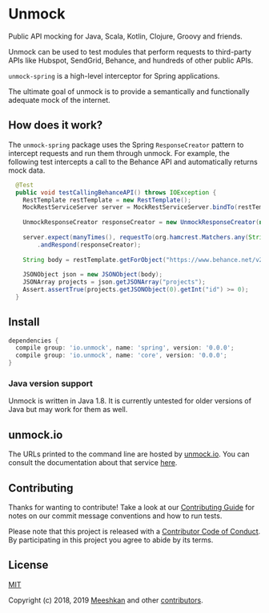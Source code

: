# Unmock
Public API mocking for Java, Scala, Kotlin, Clojure, Groovy and friends.

Unmock can be used to test modules that perform requests to third-party APIs like Hubspot, SendGrid, Behance, and hundreds of other public APIs.

`unmock-spring` is a high-level interceptor for Spring applications.

The ultimate goal of unmock is to provide a semantically and functionally adequate mock of the internet.

## How does it work?

The `unmock-spring` package uses the Spring `ResponseCreator` pattern to intercept requests and run them through unmock.  For example, the following test intercepts a call to the Behance API and automatically returns mock data.

```java
  @Test
  public void testCallingBehanceAPI() throws IOException {
    RestTemplate restTemplate = new RestTemplate();
    MockRestServiceServer server = MockRestServiceServer.bindTo(restTemplate).build();
    
    UnmockResponseCreator responseCreator = new UnmockResponseCreator(new UnmockOptions.Builder().build());
    
    server.expect(manyTimes(), requestTo(org.hamcrest.Matchers.any(String.class)))
        .andRespond(responseCreator);
    
    String body = restTemplate.getForObject("https://www.behance.net/v2/projects", String.class);
    
    JSONObject json = new JSONObject(body);
    JSONArray projects = json.getJSONArray("projects");
    Assert.assertTrue(projects.getJSONObject(0).getInt("id") >= 0);
  }
```

## Install

```gradle
dependencies {
  compile group: 'io.unmock', name: 'spring', version: '0.0.0';
  compile group: 'io.unmock', name: 'core', version: '0.0.0';
}
```

### Java version support

Unmock is written in Java 1.8.  It is currently untested for older versions of Java but may work for them as well.

## unmock.io

The URLs printed to the command line are hosted by [unmock.io](https://www.unmock.io).  You can consult the documentation about that service [here](https://www.unmock.io/docs).

## Contributing

Thanks for wanting to contribute! Take a look at our [Contributing Guide](CONTRIBUTING.md) for notes on our commit message conventions and how to run tests.

Please note that this project is released with a [Contributor Code of Conduct](CODE_OF_CONDUCT.md).
By participating in this project you agree to abide by its terms.

## License

[MIT](LICENSE)

Copyright (c) 2018‚ 2019 [Meeshkan](http://meeshkan.com) and other [contributors](https://github.com/unmock/unmock-js/graphs/contributors).
